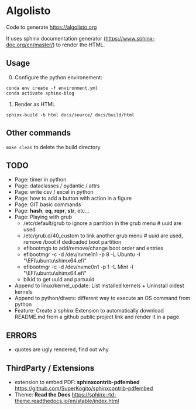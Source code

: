 # Algolisto

Code to generate https://algolisto.org

It uses sphinx documentation generator (https://www.sphinx-doc.org/en/master/) to render the HTML. 

## Usage
0. Configure the python environement:
```
conda env create -f environment.yml
conda activate sphinx-blog
```  
1. Render as HTML
```
sphinx-build -b html docs/source/ docs/build/html
```  

## Other commands
`make clean` to delete the build directory.  

## TODO  
- Page: timer in python
- Page: dataclasses / pydantic / attrs
- Page: write csv / excel in python
- Page: how to add a button with action in a figure
- Page: GIT basic commands
- Page: __hash__, __eq__, __repr__, __str__, etc...
- Page: Playing with grub
    - /etc/default/grub to ignore a partition in the grub menu # uuid are used
    - /etc/grub.d/40_custom to link another grub menu # uuid are used, remove /boot if dedicaded boot partition
    - efibootmgb to add/remove/change boot order and entries
    - efibootmgr -c -d /dev/nvme1n1 -p 8 -L Ubuntu -l "\EFI\ubuntu\shimx64.efi"
    - efibootmgr -c -d /dev/nvme0n1 -p 1 -L Mint -l "\EFI\ubuntu\shimx64.efi"
    - blkid to get uuid and partuuid 
- Append to linux/kernel_update: List installed kernels + Uninstall oldest kernels
- Append to python/divers: different way to execute an OS command from python
- Feature: Create a sphinx Extension to automatically download README.md from a github public project link and render it in a page.


## ERRORS
- quotes are ugly rendered, find out why


## ThirdParty / Extensions
- extension to embed PDF: **sphinxcontrib-pdfembed** https://github.com/SuperKogito/sphinxcontrib-pdfembed  
- Theme: **Read the Docs** https://sphinx-rtd-theme.readthedocs.io/en/stable/index.html
